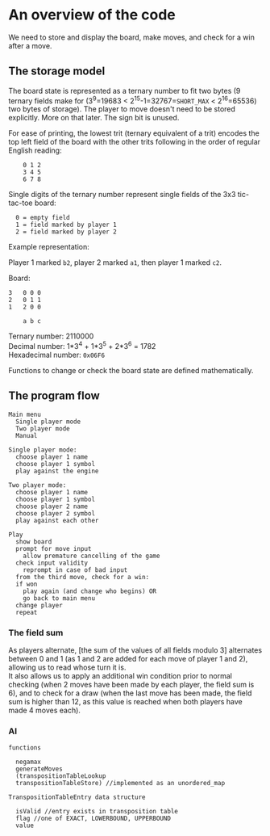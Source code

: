 # An overview of the code

We need to store and display the board, make moves, and check for a win after a move.

## The storage model

The board state is represented as a ternary number to fit two bytes
(9 ternary fields make for (3<sup>9</sup>=19683 < 2<sup>15</sup>-1=32767=`SHORT_MAX` < 2<sup>16</sup>=65536) two bytes of storage).
The player to move doesn't need to be stored explicitly. More on that later.
The sign bit is unused.

For ease of printing, the lowest trit (ternary equivalent of a trit) encodes the top left field of the board
with the other trits following in the order of regular English reading:
```
    0 1 2
    3 4 5
    6 7 8
```

Single digits of the ternary number represent single fields of the 3x3 tic-tac-toe board:
```
  0 = empty field
  1 = field marked by player 1
  2 = field marked by player 2
```

Example representation:

Player 1 marked `b2`, player 2 marked `a1`, then player 1 marked `c2`.

Board:
```
3   0 0 0
2   0 1 1
1   2 0 0

    a b c
```
Ternary number: 2110000\
Decimal number: 1\*3<sup>4</sup> + 1\*3<sup>5</sup> + 2\*3<sup>6</sup> = 1782\
Hexadecimal number: `0x06F6`

Functions to change or check the board state are defined mathematically.


## The program flow

```
Main menu
  Single player mode
  Two player mode
  Manual

Single player mode:
  choose player 1 name
  choose player 1 symbol
  play against the engine
  
Two player mode:
  choose player 1 name
  choose player 1 symbol
  choose player 2 name
  choose player 2 symbol
  play against each other

Play
  show board
  prompt for move input
    allow premature cancelling of the game
  check input validity
    reprompt in case of bad input
  from the third move, check for a win:
  if won
    play again (and change who begins) OR
    go back to main menu
  change player
  repeat
```


### The field sum

As players alternate, [the sum of the values of all fields modulo 3] alternates between 0 and 1 (as 1 and 2 are added for each move of player 1 and 2), allowing us to read whose turn it is.\
It also allows us to apply an additional win condition prior to normal checking (when 2 moves have been made by each player, the field sum is 6),
and to check for a draw (when the last move has been made, the field sum is higher than 12, as this value is reached when both players have made 4 moves each).


### AI

```
functions

  negamax
  generateMoves
  (transpositionTableLookup
  transpositionTableStore) //implemented as an unordered_map

TranspositionTableEntry data structure

  isValid //entry exists in transposition table
  flag //one of EXACT, LOWERBOUND, UPPERBOUND
  value
```
